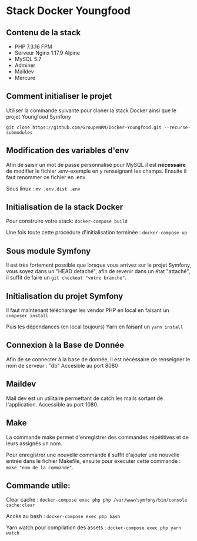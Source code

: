 # Stack Docker Youngfood

## Contenu de la stack 
* PHP 7.3.16 FPM
* Serveur Nginx 1.17.9 Alpine
* MySQL 5.7
* Adminer
* Maildev
* Mercure

## Comment initialiser le projet
Utiliser la commande suivante pour cloner la stack Docker ainsi que le projet Youngfood Symfony

```git clone https://github.com/GroupeNRM/Docker-Youngfood.git --recurse-submodules```

## Modification des variables d'env
Afin de saisir un mot de passe personnalisé pour MySQL il est **nécessaire** de modifier le fichier
.env-exemple en y renseignant les champs. Ensuite il faut renommer ce fichier en .env

Sous linux : ```mv .env.dist .env```

## Initialisation de la stack Docker
Pour construire votre stack:
```docker-compose build```

Une fois toute cette procédure d'initialisation terminée :
```docker-compose up```

## Sous module Symfony
Il est très fortement possible que lorsque vous arrivez sur le projet Symfony, vous soyez dans un "HEAD detaché", afin de revenir
dans un état "attaché", il suffit de faire un ```git checkout "votre branche"```.

## Initialisation du projet Symfony
Il faut maintenant télécharger les vendor PHP en local en faisant un ```composer install```

Puis les dépendances (en local toujours) Yarn en faisant un ```yarn install```

## Connexion à la Base de Donnée
Afin de se connecter à la base de donnée, il est nécéssaire de renseigner le nom de serveur : "db"
Accesible au port 8080

## Maildev
Mail dev est un utilitaire permettant de catch les mails sortant de l'application. 
Accessible au port 1080.

## Make
La commande make permet d'enregistrer des commandes répétitives et de leurs assignés un nom.

Pour enregistrer une nouvelle commande il suffit d'ajouter une nouvelle entrée dans le fichier Makefile, ensuite pour éxecuter cette commande :
```make "nom de la commande"```.

## Commande utile:
Clear cache :
```docker-compose exec php php /var/www/symfony/bin/console cache:clear```

Accès au bash :
```docker-compose exec php bash```

Yarn watch pour compilation des assets :
```docker-compose exec php yarn watch```
